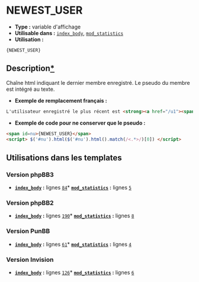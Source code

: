 # NEWEST_USER
* __Type :__ variable d'affichage
* __Utilisable dans :__ [`index_body`](../tpl/index_body.md#readme), [`mod_statistics`](../tpl/mod_statistics.md#readme)
* __Utilisation :__

```smarty
{NEWEST_USER}
```

## Description[*](https://fa-tvars.appspot.com/var/NEWEST_USER)
Chaîne html indiquant le dernier membre enregistré. Le pseudo du membre est intégré au texte.

* __Exemple de remplacement français :__ 

```html
L'utilisateur enregistré le plus récent est <strong><a href="/u1"><span style="color:#000099"><strong>Admin</strong></span></a></strong>
```

* __Exemple de code pour ne conserver que le pseudo :__

```html
<span id=nu>{NEWEST_USER}</span>
<script> $('#nu').html($('#nu').html().match(/<.*>/)[0]) </script>
```

## Utilisations dans les templates

### Version phpBB3
* __[`index_body`](../tpl/index_body.md#readme) :__ lignes [`84`](../src/prosilver/index_body.tpl#L84)* __[`mod_statistics`](../tpl/mod_statistics.md#readme) :__ lignes [`5`](../src/prosilver/mod_statistics.tpl#L5)
### Version phpBB2
* __[`index_body`](../tpl/index_body.md#readme) :__ lignes [`190`](../src/subsilver/index_body.tpl#L190)* __[`mod_statistics`](../tpl/mod_statistics.md#readme) :__ lignes [`8`](../src/subsilver/mod_statistics.tpl#L8)
### Version PunBB
* __[`index_body`](../tpl/index_body.md#readme) :__ lignes [`61`](../src/punbb/index_body.tpl#L61)* __[`mod_statistics`](../tpl/mod_statistics.md#readme) :__ lignes [`4`](../src/punbb/mod_statistics.tpl#L4)
### Version Invision
* __[`index_body`](../tpl/index_body.md#readme) :__ lignes [`126`](../src/invision/index_body.tpl#L126)* __[`mod_statistics`](../tpl/mod_statistics.md#readme) :__ lignes [`6`](../src/invision/mod_statistics.tpl#L6)
